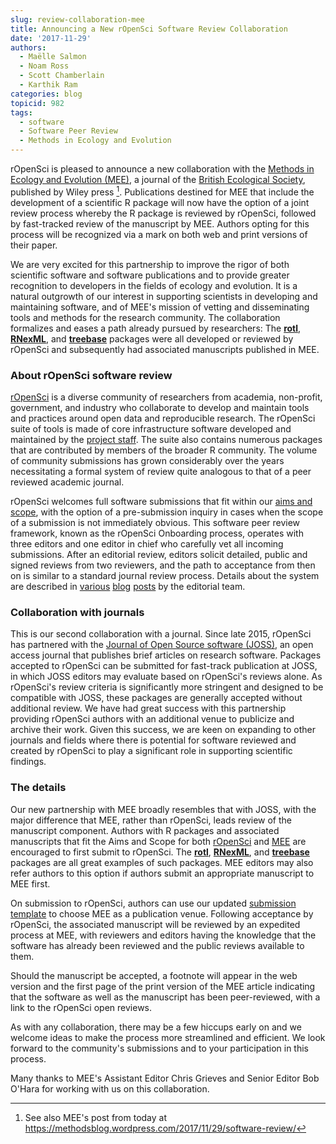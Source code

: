 ```yaml
---
slug: review-collaboration-mee
title: Announcing a New rOpenSci Software Review Collaboration
date: '2017-11-29'
authors:
  - Maëlle Salmon
  - Noam Ross
  - Scott Chamberlain
  - Karthik Ram
categories: blog
topicid: 982
tags:
  - software
  - Software Peer Review
  - Methods in Ecology and Evolution
---
```



rOpenSci is pleased to announce a new collaboration with the [Methods in Ecology and Evolution (MEE)][meehome], a journal of the [British Ecological Society][bes], published by Wiley press [^1]. Publications destined for MEE that include the development of a scientific R package will now have the option of a joint review process whereby the R package is reviewed by rOpenSci, followed by fast-tracked review of the manuscript by MEE. Authors opting for this process will be recognized via a mark on both web and print versions of their paper. 

We are very excited for this partnership to improve the rigor of both scientific software and software publications and to provide greater recognition to developers in the fields of ecology and evolution.  It is a natural outgrowth of our interest in supporting scientists in developing and maintaining software, and of MEE's mission of vetting and disseminating tools and methods for the research community. The collaboration formalizes and eases a path already pursued by researchers: The [**rotl**][rotlmee], [**RNexML**][RNeXMLmee], and [**treebase**][treebasemee] packages were all developed or reviewed by rOpenSci and subsequently had associated manuscripts published in MEE.

### About rOpenSci software review

[rOpenSci][ro] is a diverse community of researchers from academia, non-profit, government, and industry who collaborate to develop and maintain tools and practices around open data and reproducible research. The rOpenSci suite of tools is made of core infrastructure software developed and maintained by the [project staff][roteam]. The suite also contains numerous packages that are contributed by members of the broader R community. The volume of community submissions has grown considerably over the years necessitating a formal system of review quite analogous to that of a peer reviewed academic journal. 

rOpenSci welcomes full software submissions that fit within our [aims and scope][fit], with the option of a pre-submission inquiry in cases when the scope of a submission is not immediately obvious. This software peer review framework, known as the rOpenSci Onboarding process, operates with three editors and one editor in chief who carefully vet all incoming submissions. After an editorial review, editors solicit detailed, public and signed reviews from two reviewers, and the path to acceptance from then on is similar to a standard journal review process. Details about the system are described in [various][post1] [blog][post2] [posts][post3] by the editorial team.

### Collaboration with journals 

This is our second collaboration with a journal. Since late 2015, rOpenSci has partnered with the [Journal of Open Source software (JOSS)][joss], an open access journal that publishes brief articles on research software. Packages accepted to rOpenSci can be submitted for fast-track publication at JOSS, in which JOSS editors may evaluate based on rOpenSci's reviews alone. As rOpenSci's review criteria is significantly more stringent and designed to be compatible with JOSS, these packages are generally accepted without additional review. We have had great success with this partnership providing rOpenSci authors with an additional venue to publicize and archive their work. Given this success, we are keen on expanding to other journals and fields where there is potential for software reviewed and created by rOpenSci to play a significant role in supporting scientific findings.

### The details

Our new partnership with MEE broadly resembles that with JOSS, with the major difference that MEE, rather than rOpenSci, leads review of the manuscript component.  Authors with R packages and associated manuscripts that fit the Aims and Scope for both [rOpenSci][fit] and [MEE][meeaimsscope] are encouraged to first submit to rOpenSci. The [**rotl**][rotlmee], [**RNexML**][RNeXMLmee], and [**treebase**][treebasemee] packages are all great examples of such packages. MEE editors may also refer authors to this option if authors submit an appropriate manuscript to MEE first. 

On submission to rOpenSci, authors can use our updated [submission template][subtemp] to choose MEE as a publication venue. Following acceptance by rOpenSci, the associated manuscript will be reviewed by an expedited process at MEE, with reviewers and editors having the knowledge that the software has already been reviewed and the public reviews available to them.  

Should the manuscript be accepted, a footnote will appear in the web version and the first page of the print version of the MEE article indicating that the software as well as the manuscript has been peer-reviewed, with a link to the rOpenSci open reviews.

As with any collaboration, there may be a few hiccups early on and we welcome ideas to make the process more streamlined and efficient. We look forward to the community's submissions and to your participation in this process.

Many thanks to MEE's Assistant Editor Chris Grieves and Senior Editor Bob O'Hara for working with us on this collaboration.

[^1]: See also MEE's post from today at <https://methodsblog.wordpress.com/2017/11/29/software-review/>

[onrepo]: https://github.com/ropensci/software-review/
[ro]: /
[roteam]: /about#team
[joss]: https://joss.theoj.org/
[meehome]: http://besjournals.onlinelibrary.wiley.com/hub/journal/10.1111/(ISSN)2041-210X/
[subtemp]: https://github.com/ropensci/software-review/issues/new
[post1]: /blog/2016/03/28/software-review/
[post2]: /blog/2017/09/01/nf-softwarereview/
[post3]: /blog/2017/09/11/software-review-update/
[fit]: https://devguide.ropensci.org/policies.html#aims-and-scope
[policies]: https://devguide.ropensci.org/policies.html
[rotl]: https://github.com/ropensci/rotl
[rotlmee]: https://onlinelibrary.wiley.com/doi/10.1111/2041-210X.12593/abstract
[meeaimsscope]: http://www.methodsinecologyandevolution.org/view/0/aimsAndScope.html
[treebasemee]: https://onlinelibrary.wiley.com/doi/10.1111/j.2041-210X.2012.00247.x/abstract
[RNeXMLmee]: https://onlinelibrary.wiley.com/doi/10.1111/2041-210X.12469/abstract
[bes]: https://www.britishecologicalsociety.org/
